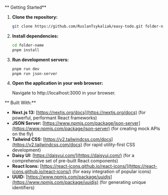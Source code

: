 ** Getting Started**

1. **Clone the repository:**

   ```bash
   git clone https://github.com/RuslanTsykaliak/easy-todo.git folder-name
   ```

2. **Install dependencies:**

   ```bash
   cd folder-name
   pnpm install
   ```

3. **Run development servers:**

   ```bash
   pnpm run dev
   pnpm run json-server
   ```

4. **Open the application in your web browser:**

   Navigate to http://localhost:3000 in your browser.

** Built With:**

- **Next.js 13:** [https://nextjs.org/docs](https://nextjs.org/docs) (for powerful, performant React frameworks)
- **JSON Server:** [https://www.npmjs.com/package/json-server](https://www.npmjs.com/package/json-server) (for creating mock APIs on the fly)
- **Tailwind CSS:** [https://v2.tailwindcss.com/docs](https://v2.tailwindcss.com/docs) (for rapid utility-first CSS development)
- **Daisy UI:** [https://daisyui.com/](https://daisyui.com/) (for a comprehensive set of pre-built React components)
- **React Icons:** [https://react-icons.github.io/react-icons/](https://react-icons.github.io/react-icons/) (for easy integration of popular icons)
- **UUID:** [https://www.npmjs.com/package/uuidjs](https://www.npmjs.com/package/uuidjs) (for generating unique identifiers)